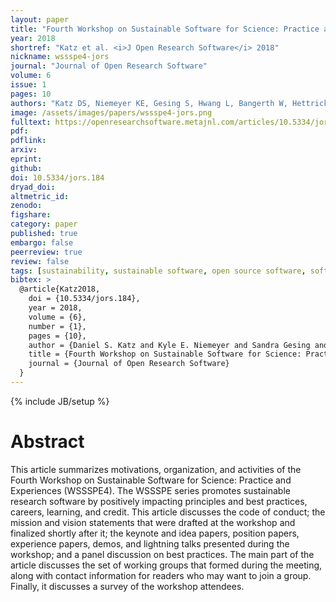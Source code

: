 ```yaml
---
layout: paper
title: "Fourth Workshop on Sustainable Software for Science: Practice and Experiences (WSSSPE4)"
year: 2018
shortref: "Katz et al. <i>J Open Research Software</i> 2018"
nickname: wssspe4-jors
journal: "Journal of Open Research Software"
volume: 6
issue: 1
pages: 10
authors: "Katz DS, Niemeyer KE, Gesing S, Hwang L, Bangerth W, Hettrick S, Idaszak R, Salac J, Chue Hong N, Núñez-Corrales S, Allen A, Geiger RS, Miller J, Chen E, Dubey A, Lago P"
image: /assets/images/papers/wssspe4-jors.png
fulltext: https://openresearchsoftware.metajnl.com/articles/10.5334/jors.184/
pdf:
pdflink:
arxiv:
eprint:
github:
doi: 10.5334/jors.184
dryad_doi:
altmetric_id:
zenodo:
figshare:
category: paper
published: true
embargo: false
peerreview: true
review: false
tags: [sustainability, sustainable software, open source software, software development]
bibtex: >
  @article{Katz2018,
    doi = {10.5334/jors.184},
    year = 2018,
    volume = {6},
    number = {1},
    pages = {10},
    author = {Daniel S. Katz and Kyle E. Niemeyer and Sandra Gesing and Lorraine Hwang and Wolfgang Bangerth and Simon Hettrick and Ray Idaszak and Jean Salac and Neil Chue Hong and Santiago N{\'{u}}{\~{n}}ez-Corrales and Alice Allen and R. Stuart Geiger and Jonah Miller and Emily Chen and Anshu Dubey and Patricia Lago},
    title = {Fourth Workshop on Sustainable Software for Science: Practice and Experiences ({WSSSPE}4)},
    journal = {Journal of Open Research Software}
  }
---
```

{% include JB/setup %}

# Abstract

This article summarizes motivations, organization, and activities of the Fourth Workshop on Sustainable Software for Science: Practice and Experiences (WSSSPE4). The WSSSPE series promotes sustainable research software by positively impacting principles and best practices, careers, learning, and credit. This article discusses the code of conduct; the mission and vision statements that were drafted at the workshop and finalized shortly after it; the keynote and idea papers, position papers, experience papers, demos, and lightning talks presented during the workshop; and a panel discussion on best practices. The main part of the article discusses the set of working groups that formed during the meeting, along with contact information for readers who may want to join a group. Finally, it discusses a survey of the workshop attendees.
